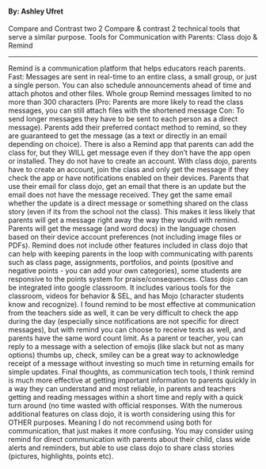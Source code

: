 #### By: Ashley Ufret
Compare and Contrast two 2 Compare & contrast 2 technical tools that serve a similar purpose.
Tools for Communication with Parents: Class dojo & Remind
___________________________________________________________________________________________________________________________________________________________
Remind is a communication platform that helps educators reach parents. Fast: Messages are sent in real-time to an entire class, a small group, or just a single person. You can also schedule announcements ahead of time and attach photos and other files.
Whole group Remind messages limited to no more than 300 characters (Pro: Parents are more likely to read the class messages, you can still attach files with the shortened message Con: To send longer messages they have to be sent to each person as a direct message).
Parents add their preferred contact method to remind, so they are guaranteed to get the message (as a text or directly in an email depending on choice).
There is also a Remind app that parents can add the class for, but they WILL get message even if they don’t have the app open or installed. They do not have to create an account.
With class dojo, parents have to create an account, join the class and only get the message if they check the app or have notifications enabled on their devices. Parents that use their email for class dojo, get an email that there is an update but the email does not have the message received. They get the same email whether the update is a direct message or something shared on the class story (even if its from the school not the class). This makes it less likely that parents will get a message right away the way they would with remind.
Parents will get the message (and word docs) in the language chosen based on their device account preferences (not including image files or PDFs).
Remind does not include other features included in class dojo that can help with keeping parents in the loop with communicating with parents such as class page, assignments, portfolios, and points (positive and negative points - you can add your own categories), some students are responsive to the points system for praise/consequences.
Class dojo can be integrated into google classroom. It includes various tools for the classroom, videos for behavior & SEL, and has Mojo (character students know and recognize).
I found remind to be most effective at communication from the teachers side as well, it can be very difficult to check the app during the day (especially since notifications are not specific for direct messages), but with remind you can choose to receive texts as well, and parents have the same word count limit. As a parent or teacher, you can reply to a message with a selection of emojis (like slack but not as many options) thumbs up, check, smiley can be a great way to acknowledge receipt of a message without investing so much time in returning emails for simple updates.
Final thoughts, as communication tech tools, I think remind is much more effective at getting important information to parents quickly in a way they can understand and most reliable, in parents and teachers getting and reading messages within a short time and reply with a quick turn around (no time wasted with official responses. With the numerous additional features on class dojo, it is worth considering using this for OTHER purposes.  Meaning I do not recommend using both for communication, that just makes it more confusing. You may consider using remind for direct communication with parents about their child, class wide alerts and reminders, but able to use class dojo to share class stories (pictures, highlights, points etc). 
